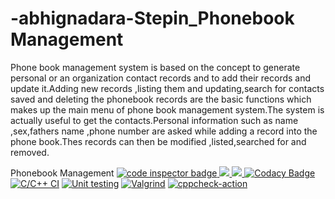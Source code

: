 # -abhignadara-Stepin_Phonebook Management


 Phone book management system is based on the concept to generate personal or an organization contact records and to add their records and update it.Adding new records ,listing them and updating,search for contacts saved and deleting the phonebook records are the basic functions which makes up the main menu of phone book management system.The system is actually useful to get the contacts.Personal information such as name ,sex,fathers name ,phone number   are asked while adding a record into the phone book.Thes records can then be modified ,listed,searched for and removed.




Phonebook Management
<a href="https://frontend.code-inspector.com/public/user/github/17251A0404">
   <img src="https://code-inspector.com/public/badge/user/github/17251A0404?style=light" alt="code inspector badge" />
   <img src="https://www.code-inspector.com/project/27482/score/svg"/>
   <img src="https://www.code-inspector.com/project/27482/status/svg"/>
   </a>
   [![Codacy Badge](https://app.codacy.com/project/badge/Grade/d23ae072a13246008c7194ef87380aae)](https://www.codacy.com/gh/17251A0404/-abhignadara-Stepin_EmployeeRecordManagementSystem/dashboard?utm_source=github.com&amp;utm_medium=referral&amp;utm_content=17251A0404/-abhignadara-Stepin_EmployeeRecordManagementSystem&amp;utm_campaign=Badge_Grade)
[![C/C++ CI](https://github.com/17251A0404/-abhignadara-Stepin_EmployeeRecordManagementSystem/actions/workflows/c-cpp.yml/badge.svg)](https://github.com/17251A0404/-abhignadara-Stepin_EmployeeRecordManagementSystem/actions/workflows/c-cpp.yml)
[![Unit testing](https://github.com/17251A0404/-abhignadara-Stepin_EmployeeRecordManagementSystem/actions/workflows/unit-test.yml/badge.svg)](https://github.com/17251A0404/-abhignadara-Stepin_EmployeeRecordManagementSystem/actions/workflows/unit-test.yml)
[![Valgrind](https://github.com/17251A0404/-abhignadara-Stepin_EmployeeRecordManagementSystem/actions/workflows/Valgrind.yml/badge.svg)](https://github.com/17251A0404/-abhignadara-Stepin_EmployeeRecordManagementSystem/actions/workflows/Valgrind.yml)
[![cppcheck-action](https://github.com/17251A0404/-abhignadara-Stepin_EmployeeRecordManagementSystem/actions/workflows/cppcheck.yml/badge.svg)](https://github.com/17251A0404/-abhignadara-Stepin_EmployeeRecordManagementSystem/actions/workflows/cppcheck.yml)
